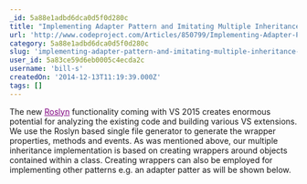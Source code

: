 ```yaml
---
_id: 5a88e1adbd6dca0d5f0d280c
title: "Implementing Adapter Pattern and Imitating Multiple Inheritance in C# using Roslyn based VS Extension Wrapper Generator"
url: 'http://www.codeproject.com/Articles/850799/Implementing-Adapter-Pattern-and-Imitating-Multipl'
category: 5a88e1adbd6dca0d5f0d280c
slug: 'implementing-adapter-pattern-and-imitating-multiple-inheritance-in-c-using-roslyn-based-vs-extensio'
user_id: 5a83ce59d6eb0005c4ecda2c
username: 'bill-s'
createdOn: '2014-12-13T11:19:39.000Z'
tags: []
---
```


The new <a style="color: #800080;" href="https://roslyn.codeplex.com/" target="_blank">Roslyn</a> functionality coming with VS 2015 creates enormous potential for analyzing the existing code and building various VS extensions. We use the Roslyn based single file generator to generate the wrapper properties, methods and events. As was mentioned above, our multiple inheritance implementation is based on creating wrappers around objects contained within a class. Creating wrappers can also be employed for implementing other patterns e.g. an adapter patter as will be shown below.
